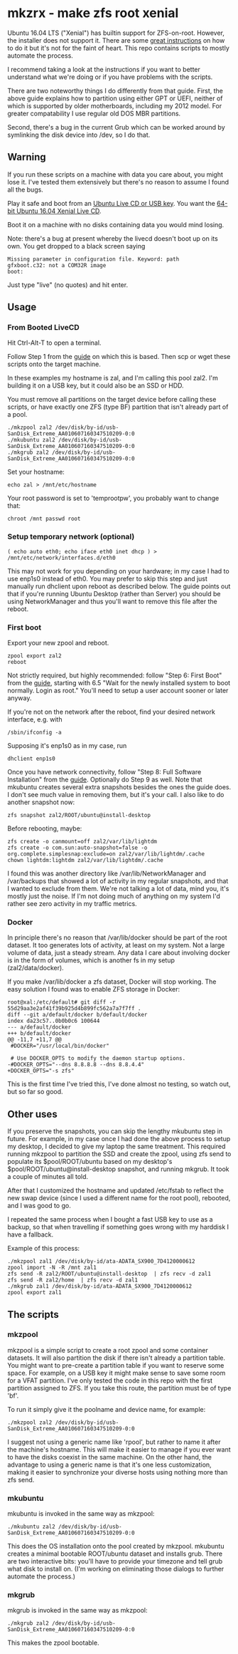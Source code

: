 # mkzrx - make zfs root xenial

Ubuntu 16.04 LTS ("Xenial") has builtin support for ZFS-on-root.  However, the
installer does not support it.  There are some [great
instructions](https://github.com/zfsonlinux/zfs/wiki/Ubuntu-16.04-Root-on-ZFS)
on how to do it but it's not for the faint of heart.  This repo contains
scripts to mostly automate the process.

I recommend taking a look at the instructions if you want to better understand
what we're doing or if you have problems with the scripts.

There are two noteworthy things I do differently from that guide.  First, the
above guide explains how to partition using either GPT or UEFI, neither of
which is supported by older motherboards, including my 2012 model.  For greater
compatability I use regular old DOS MBR partitions.

Second, there's a bug in the current Grub which can be worked around by
symlinking the disk device into /dev, so I do that.

## Warning

If you run these scripts on a machine with data you care about, you might lose
it.  I've tested them extensively but there's no reason to assume I found all
the bugs.

Play it safe and boot from an [Ubuntu Live CD or USB key](https://help.ubuntu.com/community/LiveCD).
You want the [64-bit Ubuntu 16.04 Xenial Live CD](http://releases.ubuntu.com/16.04/ubuntu-16.04-desktop-amd64.iso).

Boot it on a machine with no disks containing data you would mind losing.

Note: there's a bug at present whereby the livecd doesn't boot up on its own.
You get dropped to a black screen saying

    Missing parameter in configuration file. Keyword: path
    gfxboot.c32: not a COM32R image
    boot:

Just type "live" (no quotes) and hit enter.

## Usage

### From Booted LiveCD

Hit Ctrl-Alt-T to open a terminal.

Follow Step 1 from the
[guide](https://github.com/zfsonlinux/zfs/wiki/Ubuntu-16.04-Root-on-ZFS) on
which this is based.  Then scp or wget these scripts onto the target machine.

In these examples my hostname is zal, and I'm calling this pool zal2.
I'm building it on a USB key, but it could also be an SSD or HDD.

You must remove all partitions on the target device before calling these scripts,
or have exactly one ZFS (type BF) partition that isn't already part of a pool.

    ./mkzpool zal2 /dev/disk/by-id/usb-SanDisk_Extreme_AA010607160347510209-0:0
    ./mkubuntu zal2 /dev/disk/by-id/usb-SanDisk_Extreme_AA010607160347510209-0:0
    ./mkgrub zal2 /dev/disk/by-id/usb-SanDisk_Extreme_AA010607160347510209-0:0

Set your hostname:

    echo zal > /mnt/etc/hostname 

Your root password is set to 'temprootpw', you probably want to change that:

    chroot /mnt passwd root

### Setup temporary network (optional)

    ( echo auto eth0; echo iface eth0 inet dhcp ) > /mnt/etc/network/interfaces.d/eth0

This may not work for you depending on your hardware; in my case I had to use enp1s0 
instead of eth0.  You may prefer to skip this step and just manually run dhclient upon
reboot as described below.  The guide points out that if you're running Ubuntu Desktop
(rather than Server) you should be using NetworkManager and thus you'll want to remove
this file after the reboot.

### First boot

Export your new zpool and reboot.

    zpool export zal2
    reboot

Not strictly required, but highly recommended: follow "Step 6: First Boot" from
the [guide](https://github.com/zfsonlinux/zfs/wiki/Ubuntu-16.04-Root-on-ZFS),
starting with 6.5 "Wait for the newly installed system to boot normally. Login
as root."  You'll need to setup a user account sooner or later anyway.

If you're not on the network after the reboot, find your desired network interface, e.g. with

    /sbin/ifconfig -a

Supposing it's enp1s0 as in my case, run

    dhclient enp1s0

Once you have network connectivity, follow "Step 8: Full Software Installation" from the
[guide](https://github.com/zfsonlinux/zfs/wiki/Ubuntu-16.04-Root-on-ZFS).  Optionally do Step 9
as well.  Note that mkubuntu creates several extra snapshots besides the ones the guide does.
I don't see much value in removing them, but it's your call.  I also like to do another snapshot now:

    zfs snapshot zal2/ROOT/ubuntu@install-desktop

Before rebooting, maybe:

    zfs create -o canmount=off zal2/var/lib/lightdm
    zfs create -o com.sun:auto-snapshot=false -o org.complete.simplesnap:exclude=on zal2/var/lib/lightdm/.cache 
    chown lightdm:lightdm zal2/var/lib/lightdm/.cache

I found this was another directory like /var/lib/NetworkManager and
/var/backups that showed a lot of activity in my regular snapshots, and that I
wanted to exclude from them.  We're not talking a lot of data, mind you, it's
mostly just the noise.  If I'm not doing much of anything on my system I'd rather
see zero activity in my traffic metrics.

### Docker

In principle there's no reason that /var/lib/docker should be part of the root
dataset.  It too generates lots of activity, at least on my system.  Not a
large volume of data, just a steady stream.  Any data I care about involving
docker is in the form of volumes, which is another fs in my setup
(zal2/data/docker).  

If you make /var/lib/docker a zfs dataset, Docker will stop working.  The easy
solution I found was to enable ZFS storage in Docker:

    root@xal:/etc/default# git diff -r 55d29aa3e2af41f39b925d4b899fc562a7a7f7ff .
    diff --git a/default/docker b/default/docker
    index da23c57..0b0b0c6 100644
    --- a/default/docker
    +++ b/default/docker
    @@ -11,7 +11,7 @@
     #DOCKER="/usr/local/bin/docker"
     
     # Use DOCKER_OPTS to modify the daemon startup options.
    -#DOCKER_OPTS="--dns 8.8.8.8 --dns 8.8.4.4"
    +DOCKER_OPTS="-s zfs"
     
This is the first time I've tried this, I've done almost no testing, so watch out,
but so far so good.

## Other uses

If you preserve the snapshots, you can skip the lengthy mkubuntu step in
future.  For example, in my case once I had done the above process to setup my
desktop, I decided to give my laptop the same treatment.  This required running
mkzpool to partition the SSD and create the zpool, using zfs send to populate
its $pool/ROOT/ubuntu based on my desktop's $pool/ROOT/ubuntu@install-desktop
snapshot, and running mkgrub.  It took a couple of minutes all told.

After that I customized the hostname and updated /etc/fstab to reflect the new
swap device (since I used a different name for the root pool), rebooted, and I
was good to go.

I repeated the same process when I bought a fast USB key to use as a backup, so
that when travelling if something goes wrong with my harddisk I have a fallback.  

Example of this process:

    ./mkzpool zal1 /dev/disk/by-id/ata-ADATA_SX900_7D4120000612 
    zpool import -N -R /mnt zal1
    zfs send -R zal2/ROOT/ubuntu@install-desktop  | zfs recv -d zal1
    zfs send -R zal2/home  | zfs recv -d zal1
    ./mkgrub zal1 /dev/disk/by-id/ata-ADATA_SX900_7D4120000612 
    zpool export zal1

## The scripts

### mkzpool

mkzpool is a simple script to create a root zpool and some container datasets.
It will also partition the disk if there isn't already a partition table.
You might want to pre-create a partition table if you want to reserve some space.
For example, on a USB key it might make sense to save some room for a VFAT partition.
I've only tested the code in this repo with the first partition assigned to ZFS.
If you take this route, the partition must be of type 'bf'.

To run it simply give it the poolname and device name, for example:

    ./mkzpool zal2 /dev/disk/by-id/usb-SanDisk_Extreme_AA010607160347510209-0:0

I suggest not using a generic name like 'rpool', but rather to name it after the
machine's hostname.  This will make it easier to manage if you ever want to have
the disks coexist in the same machine.  On the other hand, the advantage to using
a generic name is that it's one less customization, making it easier to synchronize
your diverse hosts using nothing more than zfs send.

### mkubuntu

mkubuntu is invoked in the same way as mkzpool:

    ./mkubuntu zal2 /dev/disk/by-id/usb-SanDisk_Extreme_AA010607160347510209-0:0

This does the OS installation onto the pool created by mkzpool.  mkubuntu
creates a minimal bootable ROOT/ubuntu dataset and installs grub.  There are
two interactive bits: you'll have to provide your timezone and tell grub what
disk to install on.  (I'm working on eliminating those dialogs to further
automate the process.)  

### mkgrub

mkgrub is invoked in the same way as mkzpool:

    ./mkgrub zal2 /dev/disk/by-id/usb-SanDisk_Extreme_AA010607160347510209-0:0

This makes the zpool bootable.

